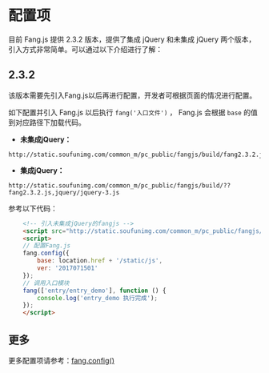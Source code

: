 # 配置项

目前 Fang.js 提供 2.3.2 版本，提供了集成 jQuery 和未集成 jQuery 两个版本，引入方式非常简单。可以通过以下介绍进行了解：

## 2.3.2

该版本需要先引入Fang.js以后再进行配置，开发者可根据页面的情况进行配置。

如下配置并引入 Fang.js 以后执行 `fang('入口文件')` ， Fang.js 会根据 `base` 的值到对应路径下加载代码。

* **未集成jQuery：**

```
http://static.soufunimg.com/common_m/pc_public/fangjs/build/fang2.3.2.js
```

* **集成jQuery：**

```
http://static.soufunimg.com/common_m/pc_public/fangjs/build/??fang2.3.2.js,jquery/jquery-3.js
```

参考以下代码：

```html
    <!-- 引入未集成jQuery的fangjs -->
    <script src="http://static.soufunimg.com/common_m/pc_public/fangjs/build/??fang2.3.2.js,jquery/jquery-3.js"></script>
    <script>
    // 配置Fang.js
    fang.config({
        base: location.href + '/static/js',
        ver: '2017071501'
    });
    // 调用入口模块
    fang(['entry/entry_demo'], function () {
        console.log('entry_demo 执行完成');
    });
    </script>
```

## 更多

更多配置项请参考：<a href="#/api?id=fangconfigoptions">fang.config()</a>
